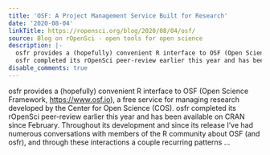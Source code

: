 ```yaml
---
title: 'OSF: A Project Management Service Built for Research'
date: '2020-08-04'
linkTitle: https://ropensci.org/blog/2020/08/04/osf/
source: Blog on rOpenSci - open tools for open science
description: |-
  osfr provides a (hopefully) convenient R interface to OSF (Open Science Framework, https://www.osf.io), a free service for managing research developed by the Center for Open Science (COS).
  osfr completed its rOpenSci peer-review earlier this year and has been available on CRAN since February. Throughout its development and since its release I&rsquo;ve had numerous conversations with members of the R community about OSF (and osfr), and through these interactions a couple recurring patterns ...
disable_comments: true
---
```

osfr provides a (hopefully) convenient R interface to OSF (Open Science Framework, https://www.osf.io), a free service for managing research developed by the Center for Open Science (COS).
osfr completed its rOpenSci peer-review earlier this year and has been available on CRAN since February. Throughout its development and since its release I&rsquo;ve had numerous conversations with members of the R community about OSF (and osfr), and through these interactions a couple recurring patterns ...